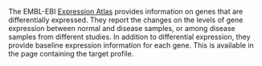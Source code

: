 The EMBL-EBI [Expression Atlas](https://www.ebi.ac.uk/gxa/home) provides information on genes that are differentially expressed. They report the changes on the levels of gene expression between normal and disease samples, or among disease samples from different studies. In addition to differential expression, they provide baseline expression information for each gene. This is available in the page containing the target profile.